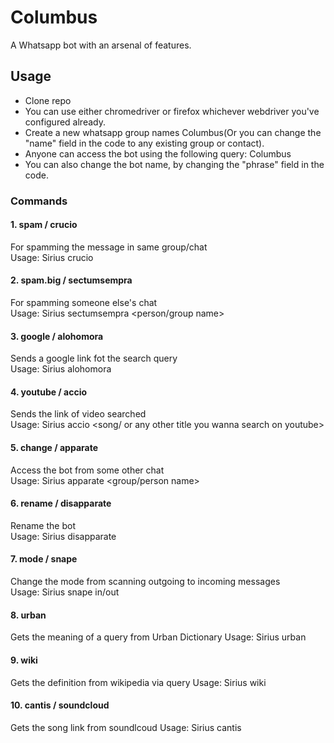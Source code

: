 # Columbus
A Whatsapp bot with an arsenal of features.
## Usage
 * Clone repo
 * You can use either chromedriver or firefox whichever webdriver you've configured already.
* Create a new whatsapp group names Columbus(Or you can change the "name" field in the code to any existing group or contact).
* Anyone can access the bot using the following query: Columbus <command>
* You can also change the bot name, by changing the "phrase" field in the code.

### Commands 
#### 1. spam / crucio 
For spamming the message in same group/chat  
Usage: Sirius crucio <message> <count>

#### 2. spam.big / sectumsempra
For spamming someone else's chat  
Usage: Sirius sectumsempra <person/group name> <message> <count>

#### 3. google / alohomora
Sends a google link fot the search query  
Usage: Sirius alohomora <query>

#### 4. youtube / accio
Sends the link of video searched  
Usage: Sirius accio <song/ or any other title you wanna search on youtube>

#### 5. change / apparate
Access the bot from some other chat  
Usage: Sirius apparate <group/person name>

#### 6. rename / disapparate
Rename the bot  
Usage: Sirius disapparate <new name>

#### 7. mode / snape
Change the mode from scanning outgoing to incoming messages  
Usage: Sirius snape <name> in/out

#### 8. urban
Gets the meaning of a query from Urban Dictionary
Usage: Sirius urban <query>

#### 9. wiki
Gets the definition from wikipedia via query
Usage: Sirius wiki <query>

#### 10. cantis / soundcloud
Gets the song link from soundlcoud
Usage: Sirius cantis <query>
